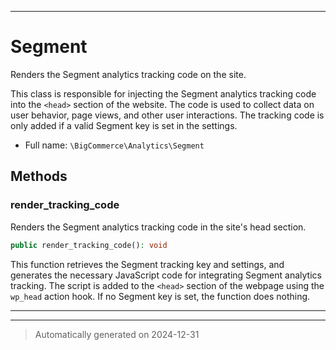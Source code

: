 ***

# Segment

Renders the Segment analytics tracking code on the site.

This class is responsible for injecting the Segment analytics tracking code into the
`<head>` section of the website. The code is used to collect data on user behavior,
page views, and other user interactions. The tracking code is only added if a valid
Segment key is set in the settings.

* Full name: `\BigCommerce\Analytics\Segment`




## Methods


### render_tracking_code

Renders the Segment analytics tracking code in the site's head section.

```php
public render_tracking_code(): void
```

This function retrieves the Segment tracking key and settings, and generates
the necessary JavaScript code for integrating Segment analytics tracking.
The script is added to the `<head>` section of the webpage using the `wp_head` action hook.
If no Segment key is set, the function does nothing.










***


***
> Automatically generated on 2024-12-31
